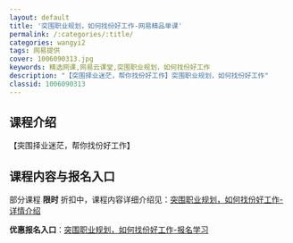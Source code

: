 ```yaml
---
layout: default
title: '突围职业规划，如何找份好工作-网易精品单课'
permalink: /:categories/:title/
categories: wangyi2
tags: 网易提供
cover: 1006090313.jpg
keywords: 精选网课,网易云课堂,突围职业规划，如何找份好工作
description: "【突围择业迷茫，帮你找份好工作】突围职业规划，如何找份好工作"
classid: 1006090313
---
```


## 课程介绍

【突围择业迷茫，帮你找份好工作】

## 课程内容与报名入口

部分课程 **限时** 折扣中，课程内容详细介绍见：[突围职业规划，如何找份好工作-详情介绍](https://study.163.com/course/introduction/1006090313.htm?share=1&shareId=1025206652&utm_campaign=share&utm_medium=iphoneShare&utm_source=&utm_u=1025206652)

**优惠报名入口**：[突围职业规划，如何找份好工作-报名学习](https://study.163.com/course/introduction/1006090313.htm?share=1&shareId=1025206652&utm_campaign=share&utm_medium=iphoneShare&utm_source=&utm_u=1025206652)

